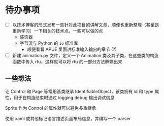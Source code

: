 # 待办事项

* [ ] 以技术博客的形式发布一些针对此项目的讲解文章，顺便也重新整理（甚至是重新学习）一下相关的技术点。一些可以做的点
  * 装饰器
  * 字节流与 Python 的 `io` 标准库
    * 顺便看看 APUE 里面讲标准输入输出的章节 (?)
* [ ] 新建 animation.py 文件，定义一个 Animation 类及其子类，在这些类的构造函数中传入 rtu，这样就可以将 rtu 的一部分方法解耦出来

## 一些想法

让 Control 和 Page 等常用基类继承 IdentifiableObject，该类拥有 id 和 type 属性，用于在构造结束时通过 logging.debug 输出调试信息

Sprite 作为 Control 的属性就可以避免多重继承

使用 xaml 或其他标记语言描述页面布局信息，并编写一个 parser

